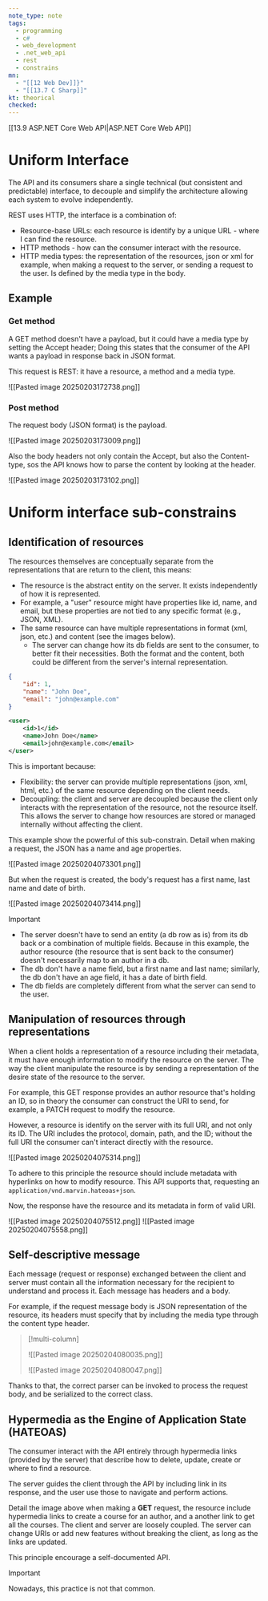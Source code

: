 ```yaml
---
note_type: note
tags:
  - programming
  - c#
  - web_development
  - .net_web_api
  - rest
  - constrains
mn:
  - "[[12 Web Dev]]}"
  - "[[13.7 C Sharp]]"
kt: theorical
checked:
---
```

[[13.9 ASP.NET Core Web API|ASP.NET Core Web API]]

# Uniform Interface
The API and its consumers share a single technical (but consistent and predictable) interface, to decouple and simplify the architecture allowing each system to evolve independently. 

REST uses HTTP, the interface is a combination of:
- Resource-base URLs: each resource is identify by a unique URL - where I can find the resource.
- HTTP methods - how can the consumer interact with the resource. 
- HTTP media types: the representation of the resources, json or xml for example, when making a request to the server, or sending a request to the user. Is defined by the media type in the body. 
## Example
### Get method
A GET method doesn't have a payload, but it could have a media type by setting the Accept header; Doing this states that the consumer of the API wants a payload in response back in JSON format. 

This request is REST: it have a resource, a method and a media type. 

![[Pasted image 20250203172738.png]]

### Post method
The request body (JSON format) is the payload. 

![[Pasted image 20250203173009.png]]

Also the body headers not only contain the Accept, but also the Content-type, sos the API knows how to parse the content by looking at the header.

![[Pasted image 20250203173102.png]]

# Uniform interface sub-constrains
## Identification of resources
The resources themselves are conceptually separate from the representations that are return to the client, this means:
- The resource is the abstract entity on the server. It exists independently of how it is represented.
- For example, a "user" resource might have properties like id, name, and email, but these properties are not tied to any specific format (e.g., JSON, XML).
- The same resource can have multiple representations in format (xml, json, etc.) and content (see the images below). 
	- The server can change how its db fields are sent to the consumer, to better fit their necessities. Both the format and the content, both could be different from the server's internal representation. 


```json
{
    "id": 1,
    "name": "John Doe",
    "email": "john@example.com"
}
```

```xml
<user>
    <id>1</id>
    <name>John Doe</name>
    <email>john@example.com</email>
</user>
```

This is important because:
- Flexibility: the server can provide multiple representations (json, xml, html, etc.) of the same resource depending on the client needs.
- Decoupling: the client and server are decoupled because the client only interacts with the representation of the resource, not the resource itself. This allows the server to change how resources are stored or managed internally without affecting the client.

This example show the powerful of this sub-constrain. Detail when making a request, the JSON has a name and age properties. 

![[Pasted image 20250204073301.png]]

But when the request is created, the body's request has a first name, last name and date of birth.

![[Pasted image 20250204073414.png]]

>[!important]
>- The server doesn't have to send an entity (a db row as is) from its db back or a combination of multiple fields. Because in this example, the author resource (the resource that is sent back to the consumer) doesn't necessarily map to an author in a db.
>- The db don't have a name field, but a first name and last name; similarly, the db don't have an age field, it has a date of birth field. 
>- The db fields are completely different from what the server can send to the user.

## Manipulation of resources through representations
When a client holds a representation of a resource including their metadata, it must have enough information to modify the resource on the server. The way the client manipulate the resource is by sending a representation of the desire state of the resource to the server.

For example, this GET response provides an author resource that's holding an ID, so in theory the consumer can construct the URI to send, for example, a PATCH request to modify the resource. 

However, a resource is identify on the server with its full URI, and not only its ID.  The URI includes the protocol, domain, path, and the ID; without the full URI the consumer can't interact directly with the resource. 

![[Pasted image 20250204075314.png]]

To adhere to this principle the resource should include metadata with hyperlinks on how to modify resource. This API supports that, requesting an `application/vnd.marvin.hateoas+json`.

Now, the response have the resource and its metadata in form of valid URI. 

![[Pasted image 20250204075512.png]]
![[Pasted image 20250204075558.png]]


## Self-descriptive message
Each message (request or response) exchanged between the client and server must contain all the information necessary for the recipient to understand and process it. Each message has headers and a body. 

For example, if the request message body is JSON representation of the resource, its headers must specify that by including the media type through the content type header. 

>[!multi-column]
>
>![[Pasted image 20250204080035.png]]
>
>![[Pasted image 20250204080047.png]]

Thanks to that, the correct parser can be invoked to process the request body, and be serialized to the correct class.
## Hypermedia as the Engine of Application State (HATEOAS)
The consumer interact with the API entirely through hypermedia links (provided by the server) that describe how to delete, update, create or where to find a resource. 

The server guides the client through the API by including link in its response, and the user use those to navigate and perform actions.

Detail the image above when making a **GET** request, the resource include hypermedia links to create a course for an author, and a another link to get all the courses. The client and server are loosely coupled. The server can change URIs or add new features without breaking the client, as long as the links are updated.

This principle encourage a self-documented API.

>[!important]
>Nowadays, this practice is not that common. 

